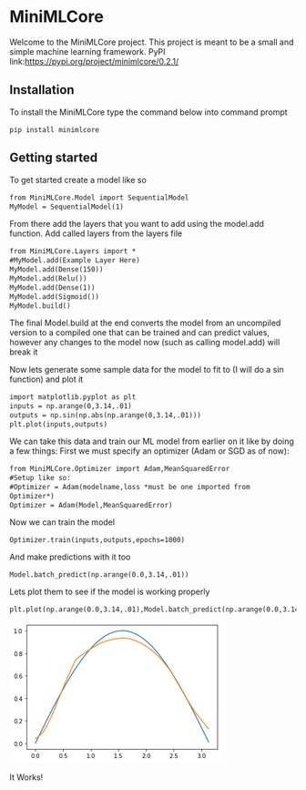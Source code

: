 # MiniMLCore

Welcome to the MiniMLCore project. This project is meant to be a small and simple machine learning framework. 
PyPI link:https://pypi.org/project/minimlcore/0.2.1/
## Installation
To install the MiniMLCore type the command below into command prompt
```
pip install minimlcore
```


## Getting started
To get started create a model like so
```
from MiniMLCore.Model import SequentialModel
MyModel = SequentialModel(1)
```

From there add the layers that you want to add using
the model.add function. Add called layers from the layers file

```
from MiniMLCore.Layers import *
#MyModel.add(Example Layer Here)
MyModel.add(Dense(150))
MyModel.add(Relu())
MyModel.add(Dense(1))
MyModel.add(Sigmoid())
MyModel.build()
```
The final Model.build at the end converts the model from an uncompiled
version to a compiled one that can be trained and can predict values, however
any changes to the model now (such as calling model.add) will break it

Now lets generate some sample data for the model to fit to (I will do a sin function) and plot it
```
import matplotlib.pyplot as plt
inputs = np.arange(0,3.14,.01)
outputs = np.sin(np.abs(np.arange(0,3.14,.01)))
plt.plot(inputs,outputs)
```

We can take this data and train our ML model from earlier on it like by doing a few things:
First we must specify an optimizer (Adam or SGD as of now):
```
from MiniMLCore.Optimizer import Adam,MeanSquaredError
#Setup like so:
#Optimizer = Adam(modelname,loss *must be one imported from Optimizer*)
Optimizer = Adam(Model,MeanSquaredError)
```
Now we can train the model
```
Optimizer.train(inputs,outputs,epochs=1000)
```
And make predictions with it too
```
Model.batch_predict(np.arange(0.0,3.14,.01))
```
Lets plot them to see if the model is working properly
```
plt.plot(np.arange(0.0,3.14,.01),Model.batch_predict(np.arange(0.0,3.14,.01)))
```
![Figure](/GithubAssets/Figure.png)

It Works!
